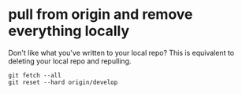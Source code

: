 # pull from origin and remove everything locally

Don't like what you've written to your local repo? This is equivalent to deleting your local repo and repulling.

```
git fetch --all
git reset --hard origin/develop
```
